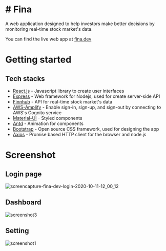 # # Fina

A web application designed to help investors make better decisions by monitoring real-time stock market's data. 

You can find the live web app at [fina.dev](https://www.fina.dev)

# Getting started

## Tech stacks

* [React.js](https://reactjs.org/) - Javascript library to create user interfaces
* [Express](https://expressjs.com/) - Web framework for Nodejs, used for create server-side API
* [Finnhub](https://finnhub.io/) - API for real-time stock market's data
* [AWS-Amplify](https://docs.amplify.aws/) - Enable sign-in, sign-up, and sign-out by connecting to AWS's Cognito service
* [Material-UI](https://material-ui.com/) - Styled components
* [Antd](https://motion.ant.design/) - Animation for components
* [Bootstrap](https://getbootstrap.com/) - Open source CSS framework, used for designing the app
* [Axios](https://github.com/axios/axios) - Promise based HTTP client for the browser and node.js 

# Screenshot

## Login page
![screencapture-fina-dev-login-2020-10-11-12_00_12](https://user-images.githubusercontent.com/43860904/95687621-9913d080-0bb9-11eb-89d7-3642f2315170.png)

## Dashboard
![screenshot3](https://user-images.githubusercontent.com/43860904/95687705-222b0780-0bba-11eb-9b5c-071b372ceb2e.png)

## Setting
![screenshot1](https://user-images.githubusercontent.com/43860904/95687777-a3829a00-0bba-11eb-9857-54793ea8c651.png)
